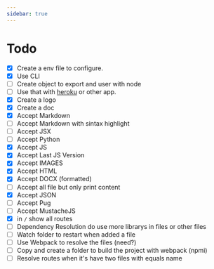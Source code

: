 ```yaml
---
sidebar: true
---
```


# Todo

- [x] Create a env file to configure.
- [x] Use CLI
- [ ] Create object to export and user with node
- [ ] Use that with [heroku](https://www.heroku.com/) or other app.
- [x] Create a logo
- [x] Create a doc
- [x] Accept Markdown
- [ ] Accept Markdown with sintax highlight
- [ ] Accept JSX
- [ ] Accept Python
- [x] Accept JS
- [x] Accept Last JS Version
- [x] Accept IMAGES
- [x] Accept HTML
- [x] Accept DOCX (formatted)
- [ ] Accept all file but only print content
- [x] Accept JSON
- [ ] Accept Pug
- [ ] Accept MustacheJS
- [x] in `/` show all routes
- [ ] Dependency Resolution do use more librarys in files or other files
- [ ] Watch folder to restart when added a file
- [ ] Use Webpack to resolve the files (need?)
- [ ] Copy and create a folder to build the project with webpack (npmi)
- [ ] Resolve routes when it's have two files with equals name